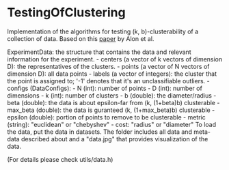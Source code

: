 # TestingOfClustering

Implementation of the algorithms for testing (k, b)-clusterability of a collection of data. 
Based on this [paper](https://doi.org/10.1137/S0036144503437178) by Alon et al.

ExperimentData: the structure that contains the data and relevant information for the experiment.
    - centers (a vector of k vectors of dimension D): the representatives of the clusters.
    - points (a vector of N vectors of dimension D): all data points 
    - labels (a vector of integers): the cluster that the point is assigned to; '-1' denotes that it's an unclassifiable outliers.
    - configs (DataConfigs): 
        - N (int): number of points 
        - D (int): number of dimensions
        - k (int): number of clusters
        - b (double): the diameter/radius
        - beta (double): the data is about epsilon-far from (k, (1+beta)b) clusterable
	      - max_beta (double): the data is guranteed (k, (1+max_beta)b) clusterable
	      - epsilon (double): portion of points to remove to be clusterable 
	      - metric (string): "euclidean" or "chebyshev"
        - cost: "radius" or "diameter"
To load the data, put the data in datasets. The folder includes all data and meta-data described about and a "data.jpg" that provides visualization of the data.

(For details please check utils/data.h)
